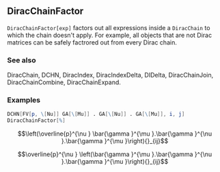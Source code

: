##  DiracChainFactor 

`DiracChainFactor[exp]` factors out all expressions inside a `DiracChain` to which the chain doesn't apply. For example, all objects that are not Dirac matrices can be safely factrored out from every Dirac chain.

###  See also 

DiracChain, DCHN, DiracIndex, DiracIndexDelta, DIDelta, DiracChainJoin, DiracChainCombine, DiracChainExpand.

###  Examples 

```mathematica
DCHN[FV[p, \[Nu]] GA[\[Mu]] . GA[\[Nu]] . GA[\[Mu]], i, j] 
DiracChainFactor[%]
```

$$\left(\overline{p}^{\nu } \bar{\gamma }^{\mu }.\bar{\gamma }^{\nu }.\bar{\gamma }^{\mu }\right){}_{ij}$$

$$\overline{p}^{\nu } \left(\bar{\gamma }^{\mu }.\bar{\gamma }^{\nu }.\bar{\gamma }^{\mu }\right){}_{ij}$$